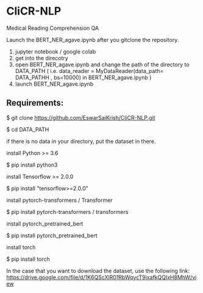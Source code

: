 # CliCR-NLP
Medical Reading Comprehension QA 

Launch the BERT_NER_agave.ipynb after you gitclone the repository.

1. jupyter notebook / google colab
2. get into the direcotry 
3. open BERT_NER_agave.ipynb and change the path of the directory to DATA_PATH
( i.e. data_reader = MyDataReader(data_path= DATA_PATHH , bs=10000) in BERT_NER_agave.ipynb )
4. launch BERT_NER_agave.ipynb 

## Requirements:

$ git clone https://github.com/EswarSaiKrish/CliCR-NLP.git

$ cd DATA_PATH

if there is no data in your directory, put the dataset in there. 

install Python >= 3.6

$ pip install python3

install Tensorflow >= 2.0.0

$ pip install "tensorflow>=2.0.0"

install pytorch-transformers / Transformer

$ pip install pytorch-transformers / transformers 

install pytorch_pretrained_bert

$ pip install pytorch_pretrained_bert

install torch

$ pip install torch

In the case that you want to download the dataset, use the following link:
https://drive.google.com/file/d/1K6QScXlR01RbWqycT9ixafkQQIxH8MhW/view


